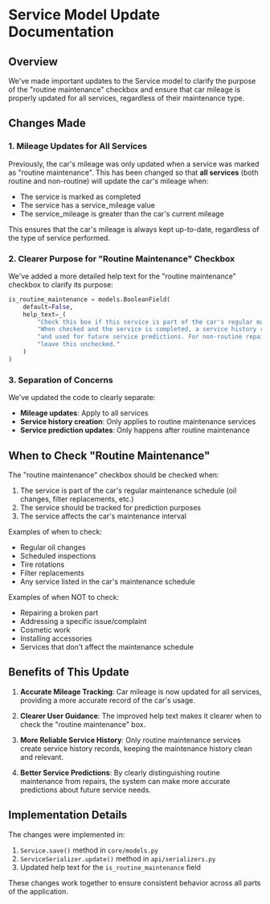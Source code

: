 # Service Model Update Documentation

## Overview

We've made important updates to the Service model to clarify the purpose of the "routine maintenance" checkbox and ensure that car mileage is properly updated for all services, regardless of their maintenance type.

## Changes Made

### 1. Mileage Updates for All Services

Previously, the car's mileage was only updated when a service was marked as "routine maintenance". This has been changed so that **all services** (both routine and non-routine) will update the car's mileage when:

- The service is marked as completed
- The service has a service_mileage value
- The service_mileage is greater than the car's current mileage

This ensures that the car's mileage is always kept up-to-date, regardless of the type of service performed.

### 2. Clearer Purpose for "Routine Maintenance" Checkbox

We've added a more detailed help text for the "routine maintenance" checkbox to clarify its purpose:

```python
is_routine_maintenance = models.BooleanField(
    default=False,
    help_text=_(
        "Check this box if this service is part of the car's regular maintenance schedule. "
        "When checked and the service is completed, a service history record will be created "
        "and used for future service predictions. For non-routine repairs (like fixing a broken part), "
        "leave this unchecked."
    )
)
```

### 3. Separation of Concerns

We've updated the code to clearly separate:

- **Mileage updates**: Apply to all services
- **Service history creation**: Only applies to routine maintenance services
- **Service prediction updates**: Only happens after routine maintenance

## When to Check "Routine Maintenance"

The "routine maintenance" checkbox should be checked when:

1. The service is part of the car's regular maintenance schedule (oil changes, filter replacements, etc.)
2. The service should be tracked for prediction purposes
3. The service affects the car's maintenance interval

Examples of when to check:
- Regular oil changes
- Scheduled inspections
- Tire rotations
- Filter replacements
- Any service listed in the car's maintenance schedule

Examples of when NOT to check:
- Repairing a broken part
- Addressing a specific issue/complaint
- Cosmetic work
- Installing accessories
- Services that don't affect the maintenance schedule

## Benefits of This Update

1. **Accurate Mileage Tracking**: Car mileage is now updated for all services, providing a more accurate record of the car's usage.

2. **Clearer User Guidance**: The improved help text makes it clearer when to check the "routine maintenance" box.

3. **More Reliable Service History**: Only routine maintenance services create service history records, keeping the maintenance history clean and relevant.

4. **Better Service Predictions**: By clearly distinguishing routine maintenance from repairs, the system can make more accurate predictions about future service needs.

## Implementation Details

The changes were implemented in:

1. `Service.save()` method in `core/models.py`
2. `ServiceSerializer.update()` method in `api/serializers.py`
3. Updated help text for the `is_routine_maintenance` field

These changes work together to ensure consistent behavior across all parts of the application. 